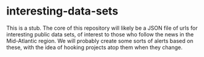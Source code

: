 # interesting-data-sets
This is a stub. The core of this repository will likely be a JSON file of urls for interesting public data sets, of interest to those who follow the news in the Mid-Atlantic region. We will probably create some sorts of alerts based on these, with the idea of hooking projects atop them when they change.
